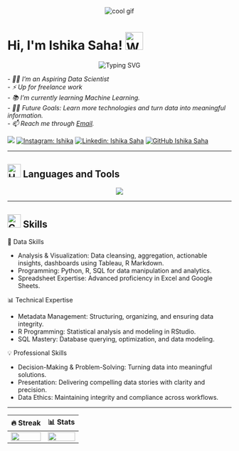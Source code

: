 <p align="center">
  <img src="https://drive.google.com/uc?id=1GA7cDibXc9fYRniCOLRqfdcvpQ7sgchp" alt="cool gif">
</p>

# Hi, I'm Ishika Saha! <img src="https://raw.githubusercontent.com/Tarikul-Islam-Anik/Animated-Fluent-Emojis/master/Emojis/Hand%20gestures/Waving%20Hand%20Medium-Light%20Skin%20Tone.png" alt="Waving Hand Medium-Light Skin Tone" width="40" height="40" />  

<p align="center">
 <img src="https://readme-typing-svg.herokuapp.com?font=Mitr&color=FAFF00&weight=1100&size=35&duration=6000&pause=800&width=435&lines=Hi%2C+nice+to+meet+you!;Let's+connect+and+grow+together!;Have+a+good+day+ahead!" alt="Typing SVG" />
</p>
<p><em> 
  - 👨‍💻  I’m an Aspiring Data Scientist<br>
  - ⚡  Up for freelance work<br>
  - 📚  I’m currently learning Machine Learning.<br>
  - 💪🏼  Future Goals: Learn more technologies and turn data into meaningful information.<br>
  - 📫 Reach me through <a href="mailto:ishika.sahajuly21@gmail.com">Email</a>.<br>
</em></p>

![](https://komarev.com/ghpvc/?username=thecurryguy&color=blueviolet&style=flat-square)
[![Instagram: Ishika](https://img.shields.io/badge/Instagram-ishikaafr-%23E4405F?style=flat&logo=instagram&logoColor=white)](https://www.instagram.com/ishikaafr) 
[![Linkedin: Ishika Saha](https://img.shields.io/badge/-ishika-blue?style=flat-square&logo=Linkedin&logoColor=white&link=https://www.linkedin.com/in/thecurryguy/)](https://www.linkedin.com/in/ishika-saha-733b8b24b/)
[![GitHub Ishika Saha](https://img.shields.io/github/followers/ishika?label=follow&style=social)](https://github.com/Ish-i-ka)

---

## <img src="https://raw.githubusercontent.com/Tarikul-Islam-Anik/Animated-Fluent-Emojis/master/Emojis/Objects/Hammer%20and%20Wrench.png" alt="Hammer and Wrench" width="30" height="30" /> Languages and Tools
<p align="center">
<img align="center" src="https://skillicons.dev/icons?i=python,r,jupyter,c,html,css,tableau,excel,gcp,sheets,sql,github,git,vscode,postman,pandas,numpy,scikit-learn,seaborn,matplotlib" />
</p>

---
 ## <img src="https://raw.githubusercontent.com/Tarikul-Islam-Anik/Animated-Fluent-Emojis/master/Emojis/Objects/Chart%20Increasing.png" alt="Chart Increasing" width="30" height="30" /> Skills

 🧮 Data Skills
- Analysis & Visualization: Data cleansing, aggregation, actionable insights, dashboards using Tableau, R Markdown.
- Programming: Python, R, SQL for data manipulation and analytics.
- Spreadsheet Expertise: Advanced proficiency in Excel and Google Sheets.

 📊 Technical Expertise
- Metadata Management: Structuring, organizing, and ensuring data integrity.
- R Programming: Statistical analysis and modeling in RStudio.
- SQL Mastery: Database querying, optimization, and data modeling.

 💡 Professional Skills
- Decision-Making & Problem-Solving: Turning data into meaningful solutions.
- Presentation: Delivering compelling data stories with clarity and precision.
- Data Ethics: Maintaining integrity and compliance across workflows.

---

| 🔥 Streak | 📊 Stats |
| --- | --- |
| <img src="https://github-readme-streak-stats.herokuapp.com?user=Ish-i-ka&theme=nightowl&hide_border=true" width = "100%"> | <img src="https://github-readme-stats.vercel.app/api?username=Ish-i-ka&count_private=true&show_icons=true&title_color=7A7ADB&icon_color=2234AE&text_color=D3D3D3&bg_color=0,000000,130F40&hide_border=true&rank_icon=github&show_icons=true" width="100%"> |
